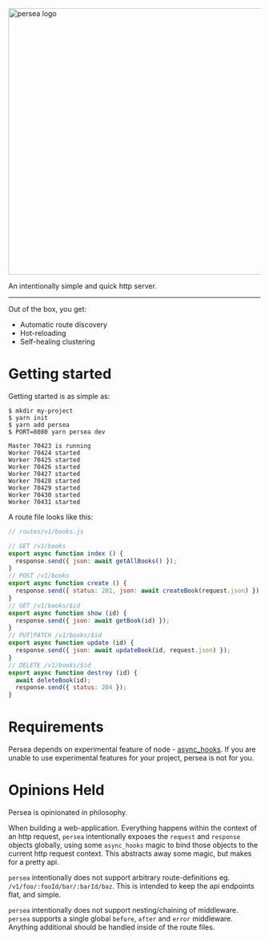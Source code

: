 <div style="display: flex; justify-content: center;">
    <img width="532" alt="persea logo" src="https://user-images.githubusercontent.com/60553092/73610503-05a7eb80-45a6-11ea-8201-c45ab7c608c5.png">
</div>

An intentionally simple and quick http server.

---

Out of the box, you get:
- Automatic route discovery
- Hot-reloading
- Self-healing clustering

Getting started
===============

Getting started is as simple as:

```
$ mkdir my-project
$ yarn init
$ yarn add persea
$ PORT=8080 yarn persea dev

Master 70423 is running
Worker 70424 started
Worker 70425 started
Worker 70426 started
Worker 70427 started
Worker 70428 started
Worker 70429 started
Worker 70430 started
Worker 70431 started
```

A route file looks like this:

```javascript
// routes/v1/books.js

// GET /v1/books
export async function index () {
  response.send({ json: await getAllBooks() });
}
// POST /v1/books
export async function create () {
  response.send({ status: 201, json: await createBook(request.json) });
}
// GET /v1/books/$id
export async function show (id) {
  response.send({ json: await getBook(id) });
}
// PUT|PATCH /v1/books/$id
export async function update (id) {
  response.send({ json: await updateBook(id, request.json) });
}
// DELETE /v1/books/$id
export async function destroy (id) {
  await deleteBook(id);
  response.send({ status: 204 });
}
```

Requirements
============

Persea depends on experimental feature of node - [async_hooks](https://nodejs.org/api/async_hooks.html). If you are unable to use experimental features for your project, persea is not for you.

Opinions Held
=============

Persea is opinionated in philosophy.

When building a web-application. Everything happens within the context of an http request, `persea` intentionally exposes the `request` and `response` objects globally, using some `async_hooks` magic to bind those objects to the current http request context. This abstracts away some magic, but makes for a pretty api.

`persea` intentionally does not support arbitrary route-definitions eg. `/v1/foo/:fooId/bar/:barId/baz`. This is intended to keep the api endpoints flat, and simple.

`persea` intentionally does not support nesting/chaining of middleware. `persea` supports a single global `before`, `after` and `error` middleware. Anything additional should be handled inside of the route files.
